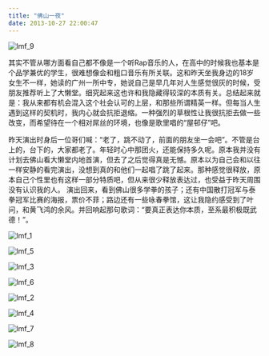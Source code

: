 ```yaml
---
title: "佛山一夜"
date: 2013-10-27 22:00:47
---
```


![lmf_9](../../../images/2013/lmf_9.jpg) 

其实不管从哪方面看自己都不像是一个听Rap音乐的人，在高中的时候我也基本是个品学兼优的学生，很难想像会和粗口音乐有所关联。这和昨天坐我身边的18岁女生不一样，她读的广州一所中专，她说自己是早几年对人生感觉很灰的时候，受朋友推荐听上了大懒堂。细究起来这也许和我隐藏得较深的本质有关。总结起来就是：我从来都有机会混入这个社会认可的上层，和那些所谓精英一样。但每当人生遇到这样的契机时，我内心就会抗拒退缩。一种强烈的草根性让我很抗拒去做一些改变，而希望待在一个相对屌丝的环境，也像是歌里唱的“屋邨仔”吧。 

昨天演出时身后一位哥们喊：“老了，跳不动了，前面的朋友坐一会吧”。不管是台上的，台下的，大家都老了。年轻时心中那团火，还能保持多久呢。原本我并没有计划去佛山看大懒堂内地首演，但去了之后觉得真是无憾。原本以为自己会和以往一样安静的看完演出，没想到真的和他们一起唱了跳了起来。那种感觉很释放，原本自己个性里也有这样一部分特质吧，但从来很少释放表达过，也受益于昨天周围没有认识我的人。 演出回来，看到佛山很多学拳的孩子；还有中国散打冠军与泰拳冠军比赛的海报，票价不菲；路边还有一些咏春拳馆，这让我隐约感受到了叶问，和黄飞鸿的余风。并回响起那句歌词：“要真正表达你本质，至系最积极既武德！”。 

![lmf_1](../../../images/2013/lmf_1.jpg)

![lmf_5](../../../images/2013/lmf_5.jpg)

![lmf_3](../../../images/2013/lmf_3.jpg)

![lmf_6](../../../images/2013/lmf_6.jpg)

![lmf_2](../../../images/2013/lmf_2.jpg)

![lmf_4](../../../images/2013/lmf_4.jpg)

![lmf_7](../../../images/2013/lmf_7.jpg)

![lmf_8](../../../images/2013/lmf_8.jpg)
